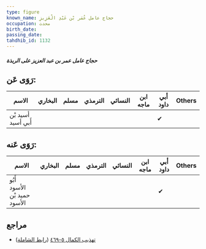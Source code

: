 ```yaml
---
type: figure
known_name: حجاج عامل عُمَر بْن عَبْدِ الْعَزِيزِ
occupation: محدث
birth_date:
passing_date:
tahdhib_id: 1132
---
```

##### حجاج عامل عمر بن عبد العزيز على الربذة

## رَوَى عَن:
| الاسم              | البخاري | مسلم | الترمذي | النسائي | ابن ماجه | أبي داود | Others |
| ------------------ | ------- | ---- | ------- | ------- | -------- | -------- | ------ |
| أسيد بْن أَبي أسيد |         |      |         |         |          | ✔        |        |
## رَوَى عَنه:
| الاسم                        | البخاري | مسلم | الترمذي | النسائي | ابن ماجه | أبي داود | Others |
| ---------------------------- | ------- | ---- | ------- | ------- | -------- | -------- | ------ |
| أَبُو الأسود حميد بْن الأسود |         |      |         |         |          | ✔        |        |
## مراجع
- [تهذيب الكمال ٥-٤٦٩](obsidian://open?vault=Tahdhib-al-Kamal&file=Figures/١١٣٢-حجاج%20عامل%20عمر%20بن%20عبد%20العزيز%20على%20الربذة) ([رابط الشاملة](https://shamela.ws/book/3722/2547))